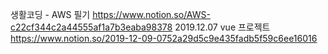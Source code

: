 생활코딩 - AWS 필기
https://www.notion.so/AWS-c22cf344c2a44555af1a7b3eaba98378
2019.12.07 vue 프로젝트 https://www.notion.so/2019-12-09-0752a29d5c9e435fadb5f59c6ee16016